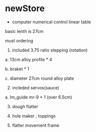 # newStore

* computer numerical control linear table

basic lenth is 27cm

must ordering 

1. included 3.75 ratio stepping (rotation)

a. 13cm alloy profile * 4

b. braket * 1 

c. diameter 27cm round alloy plate

2. incleded servos(sauce)

a. lm_guide mr-9 * 1 (over 6.5cm)

3. dough flatter

4. hole maker , toppings

5. flatter movement frame

